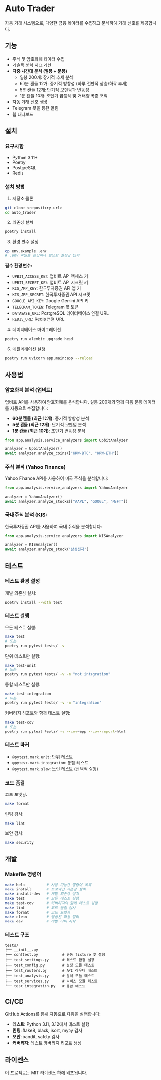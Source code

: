 # Auto Trader

자동 거래 시스템으로, 다양한 금융 데이터를 수집하고 분석하여 거래 신호를 제공합니다.

## 기능

- 주식 및 암호화폐 데이터 수집
- 기술적 분석 지표 계산
- **다중 시간대 분석 (일봉 + 분봉)**
  - 일봉 200개: 장기적 추세 분석
  - 60분 캔들 12개: 중기적 방향성 (하루 전반적 상승/하락 추세)
  - 5분 캔들 12개: 단기적 모멘텀과 변동성
  - 1분 캔들 10개: 초단기 급등락 및 거래량 폭증 포착
- 자동 거래 신호 생성
- Telegram 봇을 통한 알림
- 웹 대시보드

## 설치

### 요구사항

- Python 3.11+
- Poetry
- PostgreSQL
- Redis

### 설치 방법

1. 저장소 클론
```bash
git clone <repository-url>
cd auto_trader
```

2. 의존성 설치
```bash
poetry install
```

3. 환경 변수 설정
```bash
cp env.example .env
# .env 파일을 편집하여 필요한 설정값 입력
```

**필수 환경 변수:**
- `UPBIT_ACCESS_KEY`: 업비트 API 액세스 키
- `UPBIT_SECRET_KEY`: 업비트 API 시크릿 키
- `KIS_APP_KEY`: 한국투자증권 API 앱 키
- `KIS_APP_SECRET`: 한국투자증권 API 시크릿
- `GOOGLE_API_KEY`: Google Gemini API 키
- `TELEGRAM_TOKEN`: Telegram 봇 토큰
- `DATABASE_URL`: PostgreSQL 데이터베이스 연결 URL
- `REDIS_URL`: Redis 연결 URL

4. 데이터베이스 마이그레이션
```bash
poetry run alembic upgrade head
```

5. 애플리케이션 실행
```bash
poetry run uvicorn app.main:app --reload
```

## 사용법

### 암호화폐 분석 (업비트)

업비트 API를 사용하여 암호화폐를 분석합니다. 일봉 200개와 함께 다음 분봉 데이터를 자동으로 수집합니다:

- **60분 캔들 (최근 12개)**: 중기적 방향성 분석
- **5분 캔들 (최근 12개)**: 단기적 모멘텀 분석  
- **1분 캔들 (최근 10개)**: 초단기 변동성 분석

```python
from app.analysis.service_analyzers import UpbitAnalyzer

analyzer = UpbitAnalyzer()
await analyzer.analyze_coins(["KRW-BTC", "KRW-ETH"])
```

### 주식 분석 (Yahoo Finance)

Yahoo Finance API를 사용하여 미국 주식을 분석합니다:

```python
from app.analysis.service_analyzers import YahooAnalyzer

analyzer = YahooAnalyzer()
await analyzer.analyze_stocks(["AAPL", "GOOGL", "MSFT"])
```

### 국내주식 분석 (KIS)

한국투자증권 API를 사용하여 국내 주식을 분석합니다:

```python
from app.analysis.service_analyzers import KISAnalyzer

analyzer = KISAnalyzer()
await analyzer.analyze_stock("삼성전자")
```

## 테스트

### 테스트 환경 설정

개발 의존성 설치:
```bash
poetry install --with test
```

### 테스트 실행

모든 테스트 실행:
```bash
make test
# 또는
poetry run pytest tests/ -v
```

단위 테스트만 실행:
```bash
make test-unit
# 또는
poetry run pytest tests/ -v -m "not integration"
```

통합 테스트만 실행:
```bash
make test-integration
# 또는
poetry run pytest tests/ -v -m "integration"
```

커버리지 리포트와 함께 테스트 실행:
```bash
make test-cov
# 또는
poetry run pytest tests/ -v --cov=app --cov-report=html
```

### 테스트 마커

- `@pytest.mark.unit`: 단위 테스트
- `@pytest.mark.integration`: 통합 테스트
- `@pytest.mark.slow`: 느린 테스트 (선택적 실행)

### 코드 품질

코드 포맷팅:
```bash
make format
```

린팅 검사:
```bash
make lint
```

보안 검사:
```bash
make security
```

## 개발

### Makefile 명령어

```bash
make help          # 사용 가능한 명령어 목록
make install       # 프로덕션 의존성 설치
make install-dev   # 개발 의존성 설치
make test          # 모든 테스트 실행
make test-cov      # 커버리지와 함께 테스트 실행
make lint          # 코드 품질 검사
make format        # 코드 포맷팅
make clean         # 생성된 파일 정리
make dev           # 개발 서버 시작
```

### 테스트 구조

```
tests/
├── __init__.py
├── conftest.py           # 공통 fixture 및 설정
├── test_settings.py      # 테스트 환경 설정
├── test_config.py        # 설정 모듈 테스트
├── test_routers.py       # API 라우터 테스트
├── test_analysis.py      # 분석 모듈 테스트
├── test_services.py      # 서비스 모듈 테스트
└── test_integration.py   # 통합 테스트
```

## CI/CD

GitHub Actions를 통해 자동으로 다음을 실행합니다:

- **테스트**: Python 3.11, 3.12에서 테스트 실행
- **린팅**: flake8, black, isort, mypy 검사
- **보안**: bandit, safety 검사
- **커버리지**: 테스트 커버리지 리포트 생성

## 라이센스

이 프로젝트는 MIT 라이센스 하에 배포됩니다.
